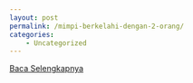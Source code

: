 ```yaml
---
layout: post
permalink: /mimpi-berkelahi-dengan-2-orang/
categories:
    - Uncategorized
---
```


[Baca Selengkapnya](/04)